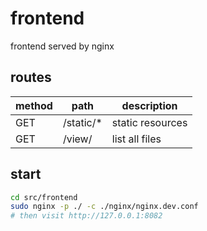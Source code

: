 # frontend
frontend served by nginx

## routes
| method | path      | description      |
| ------ | --------- | ---------------- |
| GET    | /static/* | static resources |
| GET    | /view/    | list all files   |

## start
```sh
cd src/frontend
sudo nginx -p ./ -c ./nginx/nginx.dev.conf
# then visit http://127.0.0.1:8082
```
